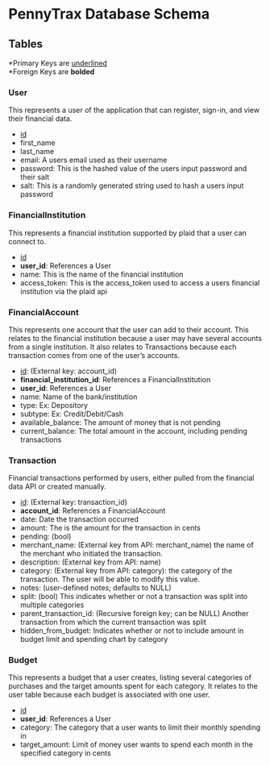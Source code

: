 # PennyTrax Database Schema

## Tables

*Primary Keys are <u>underlined</u>\
*Foreign Keys are **bolded**

### User
This represents a user of the application that can register, sign-in, and view their financial data.

- <u>id</u>
- first_name
- last_name
- email: A users email used as their username
- password: This is the hashed value of the users input password and their salt
- salt: This is a randomly generated string used to hash a users input password


### FinancialInstitution
This represents a financial institution supported by plaid that a user can connect to.
- <u>id</u>
- **user_id**: References a User
- name: This is the name of the financial institution
- access_token: This is the access_token used to access a users financial institution via the plaid api

### FinancialAccount
This represents one account that the user can add to their account. This relates to the financial institution because a user may have several accounts from a single institution. It also relates to Transactions because each transaction comes from one of the user’s accounts. 
- <u>id</u>: (External key: account_id)
- **financial_institution_id**: References a FinancialInstitution
- **user_id**: References a User
- name: Name of the bank/institution
- type: Ex: Depository
- subtype: Ex: Credit/Debit/Cash
- available_balance: The amount of money that is not pending
- current_balance: The total amount in the account, including pending transactions

### Transaction
Financial transactions performed by users, either pulled from the financial data API or created manually.
- <u>id</u>: (External key: transaction_id)
- **account_id**: References a FinancialAccount
- date: Date the transaction occurred
- amount: The is the amount for the transaction in cents
- pending: (bool)
- merchant_name: (External key from API: merchant_name) the name of the merchant who initiated the transaction.
- description: (External key from API: name)
- category: (External key from API: category): the category of the transaction. The user will be able to modify this value.
- notes: (user-defined notes; defaults to NULL)
- split: (bool) This indicates whether or not a transaction was split into multiple categories
- parent_transaction_id: (Recursive foreign key; can be NULL) Another transaction from which the current transaction was split
- hidden_from_budget: Indicates whether or not to include amount in budget limit and spending chart by category

### Budget
This represents a budget that a user creates, listing several categories of purchases and the target amounts spent for each category. It relates to the user table because each budget is associated with one user.
- <u>id</u>
- **user_id**: References a User
- category: The category that a user wants to limit their monthly spending in
- target_amount: Limit of money user wants to spend each month in the specified category in cents

